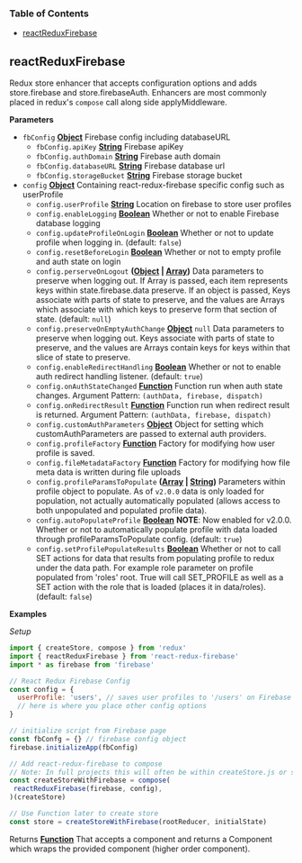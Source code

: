 <!-- Generated by documentation.js. Update this documentation by updating the source code. -->

### Table of Contents

-   [reactReduxFirebase](#reactreduxfirebase)

## reactReduxFirebase

Redux store enhancer that accepts configuration options and adds
store.firebase and store.firebaseAuth. Enhancers are most commonly placed in redux's `compose` call
along side applyMiddleware.

**Parameters**

-   `fbConfig` **[Object](https://developer.mozilla.org/en-US/docs/Web/JavaScript/Reference/Global_Objects/Object)** Firebase config including databaseURL
    -   `fbConfig.apiKey` **[String](https://developer.mozilla.org/en-US/docs/Web/JavaScript/Reference/Global_Objects/String)** Firebase apiKey
    -   `fbConfig.authDomain` **[String](https://developer.mozilla.org/en-US/docs/Web/JavaScript/Reference/Global_Objects/String)** Firebase auth domain
    -   `fbConfig.databaseURL` **[String](https://developer.mozilla.org/en-US/docs/Web/JavaScript/Reference/Global_Objects/String)** Firebase database url
    -   `fbConfig.storageBucket` **[String](https://developer.mozilla.org/en-US/docs/Web/JavaScript/Reference/Global_Objects/String)** Firebase storage bucket
-   `config` **[Object](https://developer.mozilla.org/en-US/docs/Web/JavaScript/Reference/Global_Objects/Object)** Containing react-redux-firebase specific config
    such as userProfile
    -   `config.userProfile` **[String](https://developer.mozilla.org/en-US/docs/Web/JavaScript/Reference/Global_Objects/String)** Location on firebase to store user
        profiles
    -   `config.enableLogging` **[Boolean](https://developer.mozilla.org/en-US/docs/Web/JavaScript/Reference/Global_Objects/Boolean)** Whether or not to enable Firebase
        database logging
    -   `config.updateProfileOnLogin` **[Boolean](https://developer.mozilla.org/en-US/docs/Web/JavaScript/Reference/Global_Objects/Boolean)** Whether or not to update
        profile when logging in. (default: `false`)
    -   `config.resetBeforeLogin` **[Boolean](https://developer.mozilla.org/en-US/docs/Web/JavaScript/Reference/Global_Objects/Boolean)** Whether or not to empty profile
        and auth state on login
    -   `config.perserveOnLogout` **([Object](https://developer.mozilla.org/en-US/docs/Web/JavaScript/Reference/Global_Objects/Object) \| [Array](https://developer.mozilla.org/en-US/docs/Web/JavaScript/Reference/Global_Objects/Array))** Data parameters to preserve
        when logging out. If Array is passed, each item represents keys
        within state.firebase.data preserve. If an object is passed, Keys associate
        with parts of state to preserve, and the values are Arrays which
        associate with which keys to preserve form that section of state.
        (default: `null`)
    -   `config.preserveOnEmptyAuthChange` **[Object](https://developer.mozilla.org/en-US/docs/Web/JavaScript/Reference/Global_Objects/Object)** `null` Data parameters to
        preserve when logging out. Keys associate with parts of state to preserve,
        and the values are Arrays contain keys for keys within that slice of state
        to preserve.
    -   `config.enableRedirectHandling` **[Boolean](https://developer.mozilla.org/en-US/docs/Web/JavaScript/Reference/Global_Objects/Boolean)** Whether or not to enable
        auth redirect handling listener. (default: `true`)
    -   `config.onAuthStateChanged` **[Function](https://developer.mozilla.org/en-US/docs/Web/JavaScript/Reference/Statements/function)** Function run when auth state
        changes. Argument Pattern: `(authData, firebase, dispatch)`
    -   `config.onRedirectResult` **[Function](https://developer.mozilla.org/en-US/docs/Web/JavaScript/Reference/Statements/function)** Function run when redirect
        result is returned. Argument Pattern: `(authData, firebase, dispatch)`
    -   `config.customAuthParameters` **[Object](https://developer.mozilla.org/en-US/docs/Web/JavaScript/Reference/Global_Objects/Object)** Object for setting which
        customAuthParameters are passed to external auth providers.
    -   `config.profileFactory` **[Function](https://developer.mozilla.org/en-US/docs/Web/JavaScript/Reference/Statements/function)** Factory for modifying how user
        profile is saved.
    -   `config.fileMetadataFactory` **[Function](https://developer.mozilla.org/en-US/docs/Web/JavaScript/Reference/Statements/function)** Factory for modifying
        how file meta data is written during file uploads
    -   `config.profileParamsToPopulate` **([Array](https://developer.mozilla.org/en-US/docs/Web/JavaScript/Reference/Global_Objects/Array) \| [String](https://developer.mozilla.org/en-US/docs/Web/JavaScript/Reference/Global_Objects/String))** Parameters within
        profile object to populate. As of `v2.0.0` data is only loaded for population, not actually automatically populated
        (allows access to both unpopulated and populated profile data).
    -   `config.autoPopulateProfile` **[Boolean](https://developer.mozilla.org/en-US/docs/Web/JavaScript/Reference/Global_Objects/Boolean)** **NOTE**: Now enabled for v2.0.0. Whether or not to
        automatically populate profile with data loaded through profileParamsToPopulate config. (default: `true`)
    -   `config.setProfilePopulateResults` **[Boolean](https://developer.mozilla.org/en-US/docs/Web/JavaScript/Reference/Global_Objects/Boolean)** Whether or not to
        call SET actions for data that results from populating profile to redux under
        the data path. For example role parameter on profile populated from 'roles'
        root. True will call SET_PROFILE as well as a SET action with the role that
        is loaded (places it in data/roles). (default: `false`)

**Examples**

_Setup_

```javascript
import { createStore, compose } from 'redux'
import { reactReduxFirebase } from 'react-redux-firebase'
import * as firebase from 'firebase'

// React Redux Firebase Config
const config = {
  userProfile: 'users', // saves user profiles to '/users' on Firebase
  // here is where you place other config options
}

// initialize script from Firebase page
const fbConfg = {} // firebase config object
firebase.initializeApp(fbConfig)

// Add react-redux-firebase to compose
// Note: In full projects this will often be within createStore.js or store.js
const createStoreWithFirebase = compose(
 reactReduxFirebase(firebase, config),
)(createStore)

// Use Function later to create store
const store = createStoreWithFirebase(rootReducer, initialState)
```

Returns **[Function](https://developer.mozilla.org/en-US/docs/Web/JavaScript/Reference/Statements/function)** That accepts a component and returns a Component which
wraps the provided component (higher order component).

